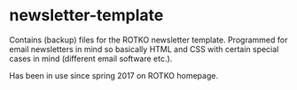# newsletter-template


Contains (backup) files for the ROTKO newsletter template. Programmed for email newsletters in mind so basically HTML and CSS with certain special cases in mind (different email software etc.).

Has been in use since spring 2017 on ROTKO homepage.
